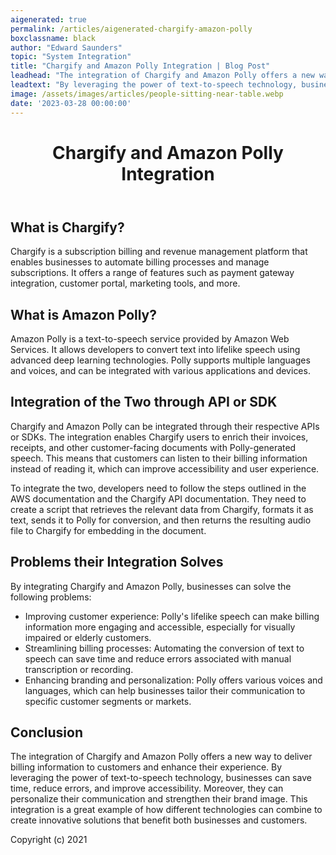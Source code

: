 ```yaml
---
aigenerated: true
permalink: /articles/aigenerated-chargify-amazon-polly
boxclassname: black
author: "Edward Saunders"
topic: "System Integration"
title: "Chargify and Amazon Polly Integration | Blog Post"
leadhead: "The integration of Chargify and Amazon Polly offers a new way to deliver billing information to customers and enhance their experience"
leadtext: "By leveraging the power of text-to-speech technology, businesses can save time, reduce errors, and improve accessibility. Moreover, they can personalize their communication and strengthen their brand image. This integration is a great example of how different technologies can combine to create innovative solutions that benefit both businesses and customers."
image: /assets/images/articles/people-sitting-near-table.webp
date: '2023-03-28 00:00:00'
---
```

<div class="arttext">	<header>
		<h1>Chargify and Amazon Polly Integration</h1>
	</header>
	<main>
		<section>
			<h2>What is Chargify?</h2>
			<p>Chargify is a subscription billing and revenue management platform that enables businesses to automate billing processes and manage subscriptions. It offers a range of features such as payment gateway integration, customer portal, marketing tools, and more.</p>
		</section>
		<section>
			<h2>What is Amazon Polly?</h2>
			<p>Amazon Polly is a text-to-speech service provided by Amazon Web Services. It allows developers to convert text into lifelike speech using advanced deep learning technologies. Polly supports multiple languages and voices, and can be integrated with various applications and devices.</p>
		</section>
		<section>
			<h2>Integration of the Two through API or SDK</h2>
			<p>Chargify and Amazon Polly can be integrated through their respective APIs or SDKs. The integration enables Chargify users to enrich their invoices, receipts, and other customer-facing documents with Polly-generated speech. This means that customers can listen to their billing information instead of reading it, which can improve accessibility and user experience.</p>
			<p>To integrate the two, developers need to follow the steps outlined in the AWS documentation and the Chargify API documentation. They need to create a script that retrieves the relevant data from Chargify, formats it as text, sends it to Polly for conversion, and then returns the resulting audio file to Chargify for embedding in the document.</p>
		</section>
		<section>
			<h2>Problems their Integration Solves</h2>
			<p>By integrating Chargify and Amazon Polly, businesses can solve the following problems:</p>
			<ul>
				<li>Improving customer experience: Polly's lifelike speech can make billing information more engaging and accessible, especially for visually impaired or elderly customers.</li>
				<li>Streamlining billing processes: Automating the conversion of text to speech can save time and reduce errors associated with manual transcription or recording.</li>
				<li>Enhancing branding and personalization: Polly offers various voices and languages, which can help businesses tailor their communication to specific customer segments or markets.</li>
			</ul>
		</section>
		<section>
			<h2>Conclusion</h2>
			<p>The integration of Chargify and Amazon Polly offers a new way to deliver billing information to customers and enhance their experience. By leveraging the power of text-to-speech technology, businesses can save time, reduce errors, and improve accessibility. Moreover, they can personalize their communication and strengthen their brand image. This integration is a great example of how different technologies can combine to create innovative solutions that benefit both businesses and customers.</p>
		</section>
	</main>
	<footer>
		<p>Copyright (c) 2021</p>
	</footer>
</div>